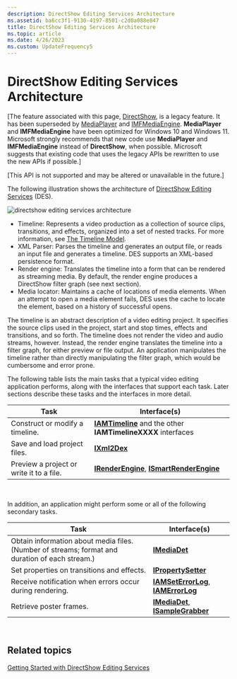 ```yaml
---
description: DirectShow Editing Services Architecture
ms.assetid: ba6cc3f1-9130-4197-8501-c2d0a088e847
title: DirectShow Editing Services Architecture
ms.topic: article
ms.date: 4/26/2023
ms.custom: UpdateFrequency5
---
```


# DirectShow Editing Services Architecture

\[The feature associated with this page, [DirectShow](/windows/win32/directshow/directshow), is a legacy feature. It has been superseded by [MediaPlayer](/uwp/api/Windows.Media.Playback.MediaPlayer) and [IMFMediaEngine](/windows/win32/api/mfmediaengine/nn-mfmediaengine-imfmediaengine). **MediaPlayer** and **IMFMediaEngine** have been optimized for Windows 10 and Windows 11. Microsoft strongly recommends that new code use **MediaPlayer** and **IMFMediaEngine** instead of **DirectShow**, when possible. Microsoft suggests that existing code that uses the legacy APIs be rewritten to use the new APIs if possible.\]

\[This API is not supported and may be altered or unavailable in the future.\]

The following illustration shows the architecture of [DirectShow Editing Services](directshow-editing-services.md) (DES).

![directshow editing services architecture](images/architecture.png)

-   Timeline: Represents a video production as a collection of source clips, transitions, and effects, organized into a set of nested tracks. For more information, see [The Timeline Model](the-timeline-model.md).
-   XML Parser: Parses the timeline and generates an output file, or reads an input file and generates a timeline. DES supports an XML-based persistence format.
-   Render engine: Translates the timeline into a form that can be rendered as streaming media. By default, the render engine produces a DirectShow filter graph (see next section).
-   Media locator: Maintains a cache of locations of media elements. When an attempt to open a media element fails, DES uses the cache to locate the element, based on a history of successful opens.

The timeline is an abstract description of a video editing project. It specifies the source clips used in the project, start and stop times, effects and transitions, and so forth. The timeline does not render the video and audio streams, however. Instead, the render engine translates the timeline into a filter graph, for either preview or file output. An application manipulates the timeline rather than directly manipulating the filter graph, which would be cumbersome and error prone.

The following table lists the main tasks that a typical video editing application performs, along with the interfaces that support each task. Later sections describe these tasks and the interfaces in more detail.



| Task                                     | Interface(s)                                                                             |
|------------------------------------------|------------------------------------------------------------------------------------------|
| Construct or modify a timeline.          | [**IAMTimeline**](iamtimeline.md) and the other **IAMTimelineXXXX** interfaces          |
| Save and load project files.             | [**IXml2Dex**](ixml2dex.md)                                                             |
| Preview a project or write it to a file. | [**IRenderEngine**](irenderengine.md), [**ISmartRenderEngine**](ismartrenderengine.md) |



 

In addition, an application might perform some or all of the following secondary tasks.



| Task                                                                                           | Interface(s)                                                                 |
|------------------------------------------------------------------------------------------------|------------------------------------------------------------------------------|
| Obtain information about media files. (Number of streams; format and duration of each stream.) | [**IMediaDet**](imediadet.md)                                               |
| Set properties on transitions and effects.                                                     | [**IPropertySetter**](ipropertysetter.md)                                   |
| Receive notification when errors occur during rendering.                                       | [**IAMSetErrorLog**](iamseterrorlog.md), [**IAMErrorLog**](iamerrorlog.md) |
| Retrieve poster frames.                                                                        | [**IMediaDet**](imediadet.md), [**ISampleGrabber**](isamplegrabber.md)     |



 

## Related topics

<dl> <dt>

[Getting Started with DirectShow Editing Services](getting-started-with-directshow-editing-services.md)
</dt> </dl>

 

 



